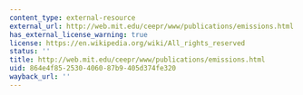 ```yaml
---
content_type: external-resource
external_url: http://web.mit.edu/ceepr/www/publications/emissions.html
has_external_license_warning: true
license: https://en.wikipedia.org/wiki/All_rights_reserved
status: ''
title: http://web.mit.edu/ceepr/www/publications/emissions.html
uid: 864e4f85-2530-4060-87b9-405d374fe320
wayback_url: ''
---
```

